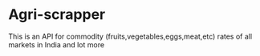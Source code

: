 # Agri-scrapper
This is an API for commodity (fruits,vegetables,eggs,meat,etc) rates of all markets in India and lot more

